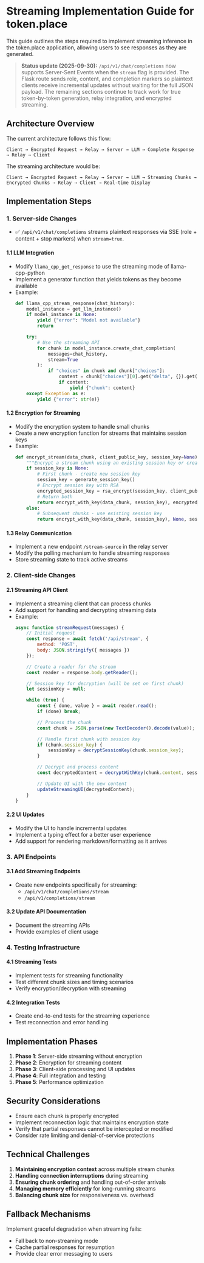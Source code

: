 # Streaming Implementation Guide for token.place

This guide outlines the steps required to implement streaming inference in the token.place application, allowing users to see responses as they are generated.

> **Status update (2025-09-30):** `/api/v1/chat/completions` now supports Server-Sent Events when the `stream` flag is provided. The Flask route sends role, content, and completion markers so plaintext clients receive incremental updates without waiting for the full JSON payload. The remaining sections continue to track work for true token-by-token generation, relay integration, and encrypted streaming.

## Architecture Overview

The current architecture follows this flow:
```
Client → Encrypted Request → Relay → Server → LLM → Complete Response → Relay → Client
```

The streaming architecture would be:
```
Client → Encrypted Request → Relay → Server → LLM → Streaming Chunks → Encrypted Chunks → Relay → Client → Real-time Display
```

## Implementation Steps

### 1. Server-side Changes

- ✅ `/api/v1/chat/completions` streams plaintext responses via SSE (role + content + stop markers) when `stream=true`.

#### 1.1 LLM Integration
- Modify `llama_cpp_get_response` to use the streaming mode of llama-cpp-python
- Implement a generator function that yields tokens as they become available
- Example:
  ```python
  def llama_cpp_stream_response(chat_history):
      model_instance = get_llm_instance()
      if model_instance is None:
          yield {"error": "Model not available"}
          return

      try:
          # Use the streaming API
          for chunk in model_instance.create_chat_completion(
              messages=chat_history,
              stream=True
          ):
              if "choices" in chunk and chunk["choices"]:
                  content = chunk["choices"][0].get("delta", {}).get("content", "")
                  if content:
                      yield {"chunk": content}
      except Exception as e:
          yield {"error": str(e)}
  ```

#### 1.2 Encryption for Streaming
- Modify the encryption system to handle small chunks
- Create a new encryption function for streams that maintains session keys
- Example:
  ```python
  def encrypt_stream(data_chunk, client_public_key, session_key=None):
      """Encrypt a stream chunk using an existing session key or create a new one"""
      if session_key is None:
          # First chunk - create new session key
          session_key = generate_session_key()
          # Encrypt session key with RSA
          encrypted_session_key = rsa_encrypt(session_key, client_public_key)
          # Return both
          return encrypt_with_key(data_chunk, session_key), encrypted_session_key, session_key
      else:
          # Subsequent chunks - use existing session key
          return encrypt_with_key(data_chunk, session_key), None, session_key
  ```

#### 1.3 Relay Communication
- Implement a new endpoint `/stream-source` in the relay server
- Modify the polling mechanism to handle streaming responses
- Store streaming state to track active streams

### 2. Client-side Changes

#### 2.1 Streaming API Client
- Implement a streaming client that can process chunks
- Add support for handling and decrypting streaming data
- Example:
  ```javascript
  async function streamRequest(messages) {
      // Initial request
      const response = await fetch('/api/stream', {
          method: 'POST',
          body: JSON.stringify({ messages })
      });

      // Create a reader for the stream
      const reader = response.body.getReader();

      // Session key for decryption (will be set on first chunk)
      let sessionKey = null;

      while (true) {
          const { done, value } = await reader.read();
          if (done) break;

          // Process the chunk
          const chunk = JSON.parse(new TextDecoder().decode(value));

          // Handle first chunk with session key
          if (chunk.session_key) {
              sessionKey = decryptSessionKey(chunk.session_key);
          }

          // Decrypt and process content
          const decryptedContent = decryptWithKey(chunk.content, sessionKey);

          // Update UI with the new content
          updateStreamingUI(decryptedContent);
      }
  }
  ```

#### 2.2 UI Updates
- Modify the UI to handle incremental updates
- Implement a typing effect for a better user experience
- Add support for rendering markdown/formatting as it arrives

### 3. API Endpoints

#### 3.1 Add Streaming Endpoints
- Create new endpoints specifically for streaming:
  - `/api/v1/chat/completions/stream`
  - `/api/v1/completions/stream`

#### 3.2 Update API Documentation
- Document the streaming APIs
- Provide examples of client usage

### 4. Testing Infrastructure

#### 4.1 Streaming Tests
- Implement tests for streaming functionality
- Test different chunk sizes and timing scenarios
- Verify encryption/decryption with streaming

#### 4.2 Integration Tests
- Create end-to-end tests for the streaming experience
- Test reconnection and error handling

## Implementation Phases

1. **Phase 1**: Server-side streaming without encryption
2. **Phase 2**: Encryption for streaming content
3. **Phase 3**: Client-side processing and UI updates
4. **Phase 4**: Full integration and testing
5. **Phase 5**: Performance optimization

## Security Considerations

- Ensure each chunk is properly encrypted
- Implement reconnection logic that maintains encryption state
- Verify that partial responses cannot be intercepted or modified
- Consider rate limiting and denial-of-service protections

## Technical Challenges

1. **Maintaining encryption context** across multiple stream chunks
2. **Handling connection interruptions** during streaming
3. **Ensuring chunk ordering** and handling out-of-order arrivals
4. **Managing memory efficiently** for long-running streams
5. **Balancing chunk size** for responsiveness vs. overhead

## Fallback Mechanisms

Implement graceful degradation when streaming fails:
- Fall back to non-streaming mode
- Cache partial responses for resumption
- Provide clear error messaging to users
